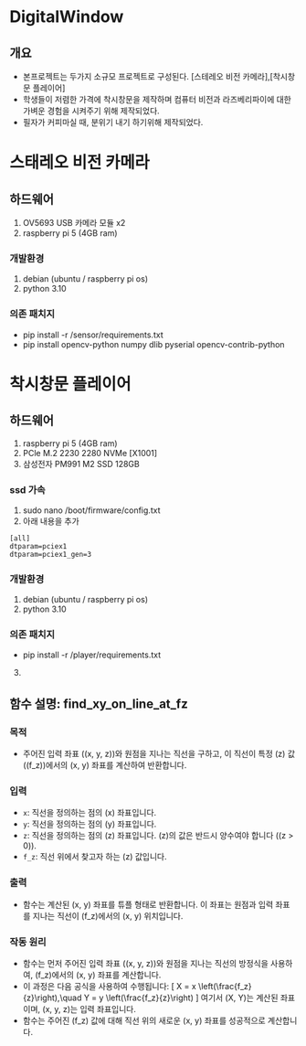 # DigitalWindow
## 개요
- 본프로젝트는 두가지 소규모 프로젝트로 구성된다. [스테레오 비전 카메라],[착시창문 플레이어]
- 학생들이 저렴한 가격에 착시창문을 제작하며 컴퓨터 비전과 라즈베리파이에 대한 가벼운 경험을 시켜주기 위해 제작되었다.
- 필자가 커피마실 때, 분위기 내기 하기위해 제작되었다.

# 스태레오 비전 카메라
## 하드웨어 
1. OV5693 USB 카메라 모듈 x2
2. raspberry pi 5 (4GB ram)
   
### 개발환경
1. debian (ubuntu / raspberry pi os)
2. python 3.10

### 의존 패치지
- pip install -r /sensor/requirements.txt
- pip install opencv-python numpy dlib pyserial opencv-contrib-python



# 착시창문 플레이어
## 하드웨어
1. raspberry pi 5 (4GB ram)
2. PCle M.2 2230 2280 NVMe [X1001]
3. 삼성전자 PM991 M2 SSD 128GB

### ssd 가속
1. sudo nano /boot/firmware/config.txt
2. 아래 내용을 추가
```
[all]
dtparam=pciex1
dtparam=pciex1_gen=3
```

### 개발환경
1. debian (ubuntu / raspberry pi os)
2. python 3.10


### 의존 패치지
- pip install -r /player/requirements.txt

3. 
## 함수 설명: find_xy_on_line_at_fz

### 목적
- 주어진 입력 좌표 \((x, y, z)\)와 원점을 지나는 직선을 구하고, 이 직선이 특정 \(z\) 값 (\(f_z\))에서의 \(x, y\) 좌표를 계산하여 반환합니다.

### 입력
- `x`: 직선을 정의하는 점의 \(x\) 좌표입니다.
- `y`: 직선을 정의하는 점의 \(y\) 좌표입니다.
- `z`: 직선을 정의하는 점의 \(z\) 좌표입니다. \(z\)의 값은 반드시 양수여야 합니다 (\(z > 0\)).
- `f_z`: 직선 위에서 찾고자 하는 \(z\) 값입니다.

### 출력
- 함수는 계산된 \(x, y\) 좌표를 튜플 형태로 반환합니다. 이 좌표는 원점과 입력 좌표를 지나는 직선이 \(f_z\)에서의 \(x, y\) 위치입니다.

### 작동 원리
- 함수는 먼저 주어진 입력 좌표 \((x, y, z)\)와 원점을 지나는 직선의 방정식을 사용하여, \(f_z\)에서의 \(x, y\) 좌표를 계산합니다.
- 이 과정은 다음 공식을 사용하여 수행됩니다:
  \[
  X = x \left(\frac{f_z}{z}\right),\quad Y = y \left(\frac{f_z}{z}\right)
  \]
  여기서 \(X, Y\)는 계산된 좌표이며, \(x, y, z\)는 입력 좌표입니다.
- 함수는 주어진 \(f_z\) 값에 대해 직선 위의 새로운 \(x, y\) 좌표를 성공적으로 계산합니다.

